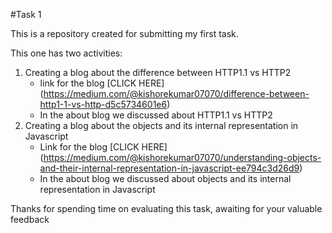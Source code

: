 #Task 1

This is a repository created for submitting my first task.

This one has two activities:

1. Creating a blog about the difference between HTTP1.1 vs HTTP2
    - link for the blog [CLICK HERE] (https://medium.com/@kishorekumar07070/difference-between-http1-1-vs-http-d5c5734601e6)
    - In the about blog we discussed about HTTP1.1 vs HTTP2
2. Creating a blog about the objects and its internal representation in Javascript
    - Link for the blog [CLICK HERE] (https://medium.com/@kishorekumar07070/understanding-objects-and-their-internal-representation-in-javascript-ee794c3d26d9)
    - In the about blog we discussed about objects and its internal representation in Javascript

Thanks for spending time on evaluating this task, awaiting for your valuable feedback 
